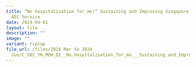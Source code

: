 ```yaml
---
title: “No hospitalisation for me!” Sustaining and Improving Singapore’s First
  AEC Service
date: 2024-04-01
layout: file
description: ""
image: ""
variant: tiptap
file_url: /files/2024 Mar to 2024
  Jun/C_582_YH_MOH_QI__No_hospitalisation_for_me___Sustaining_and_Improving_Singapore_s_First_AEC_Service.pdf
---
```

